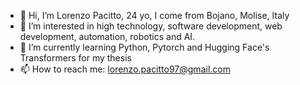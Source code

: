 - 👋 Hi, I’m Lorenzo Pacitto, 24 yo, I come from Bojano, Molise, Italy
- 👀 I’m interested in high technology, software development, web development, automation, robotics and AI.
- 🌱 I’m currently learning Python, Pytorch and Hugging Face's Transformers for my thesis
- 📫 How to reach me: lorenzo.pacitto97@gmail.com

<!---
lpacit/lpacit is a ✨ special ✨ repository because its `README.md` (this file) appears on your GitHub profile.
You can click the Preview link to take a look at your changes.
--->
